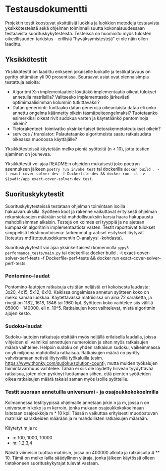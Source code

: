 # Testausdokumentti

Projektin testit koostuvat yksittäisiä luokkia ja luokkien metodeja testaavista yksikkötesteistä sekä ohjelman toiminnallisuutta kokonaisuudessaan testaavista suorituskykytesteistä. 
Testeissä on huomioitu myös tulosten oikeellisuuden tarkistus - erillisiä "hyväksymistestejä" ei ole näin ollen laadittu.


## Yksikkötestit

Yksikkötestit on laadittu erikseen jokaiselle luokalle ja testikattavuus on pyritty pitämään yli 90 prosentissa. Seuraavat asiat ovat olennaisimpia testattuja asioita:
- Algoritmi X:n implementaatiot: löytääkö implementaatio oikeat tulokset annetulla matriisilla? Valitseeko implementaatio järkevästi optimimaalisimman kolumnin tutkittavaksi?
- Datan generointi: tuottaako datan generoija oikeanlaista dataa eli onko annettu ongelma käännetty oikein täsmäpeiteongelmaksi? Tuotetaanko esimerkiksi oikeat rivit sudokua varten ja
  käytetäänkö pentominoja oikein?
- Tietorakenteet: toimivatko yksinkertaiset tietorakennetoteutukset oikein?
- services / translator: Palautetaanko algoritmeista saatu ratkaisudata oikeassa muodossa käyttäjälle?

Yksikkötesteissä käytetään melko pieniä syötteitä (n < 10), jotta testien ajaminen on jouhevaa. 

Yksikkötestit voi ajaa README:n ohjeiden mukaisesti joko poetryn asennuksen jälkeen `poetry run invoke test` tai dockerilla 
`docker build . -t exact-cover-solver-dev -f Dockerfile-dev && docker run -it -v $(pwd):/app exact-cover-solver-dev test`.

## Suorituskykytestit

Suorituskykytesteissä testataan ohjelman toimintaan isoilla hakuavaruuksilla. Syötteen koot ja rakenne vaikuttavat erityisesti ohjelman
rekursiotasojen määrään sekä mahdollisuuksiin karsia haara hakupuusta mahdollisimman aikaisin. Testejä on kolmea eri tyyppiä ja ne ajetaan kumpaakin algoritmin implementaatiota vasten.
Testit raportoivat tulokset simppelisti tekstimuotoisena: tarkemmat graafiset esitykset löytyvät [toteutus.md](toteutusdokumentin O-analyysi -kohdasta).

Suorituskykytestit voi ajaa yksinkertaisesti komennolla `pypy3 performance_tests/main.py` tai dockerilla: docker build . -t exact-cover-solver-perf-tests -f Dockerfile-perf-tests && docker run exact-cover-solver-perf-tests

### Pentomino-laudat

Pentomino-lautojen ratkaisuja etsitään neljästä eri kokoisesta laudasta: 3x20, 4x15, 5x12, 6x10. Kaikissa ongelmissa annetun syötteen koko on melko samaa luokkaa.
Käytettävässä matriisissa on aina 72 saraketta, ja rivejä on 1182, 1618, 1846 tai 1960 kpl. Syötteen koko vaihtelee siis välillä 85000 - 140000, eli n. 10^5. Ratkaisujen koot vaihtelevat, 
mistä algoritmin ajojen kesto.

### Sudoku-laudat

Sudoku-lautojen ratkaisuja etsitään myös neljällä erilaisella laudalla, joissa vihjeiden eli valmiiksi annettujen numeroiden ja siten myös ratkaisujen määrä vaihtelee. 
Helpoin sudoku on yhden ratkaisun sudoku, vaikeimmassa on yli miljoona mahdollista ratkaisua. Ratkaisujen määrä on pyritty vahvistamaan netistä löytyvillä työkaluilla 
(esim. https://www.thonky.com/sudoku/solution-count), mutta muiden työkalujen toimintavarmuus vaihtelee. Tähän ei siis ole löydetty hirveän tyydyttävää ratkaisua, joten 
olen pyrkinyt luottamaan siihen, että pienten syötteiden oikea ratkaisujen määrä takaisi saman myös isoille syötteille.

### Testit suoraan annetuilla universumi - ja osajoukkokokoelmilla

Kolmannessa testityypissä ohjelmalle annetaan jokin n ja m, jossa n on universumin koko
ja m kerroin, jonka mukaan osajoukkokokoelmaan laitetaan osajoukkoja m * 10 kpl. Tässä
n vaikuttaa erityisesti muodostuvan matriisin sarakkeiden määrään ja m mahdollisten
ratkaisujen määrään.

Käytetyt m ja n:
- n: 100, 1000, 10000
- m: 1,2,3,4

Näistä viimeisin tuottaa matriisin, jossa on 400000 alkiota ja ratkaisuita 4 ** 10. Tämä
on melko lailla säädyllinen yläraja, jonka jälkeen käytössä olleen tietokoneen
suorituskykyrajat tulevat vastaan.